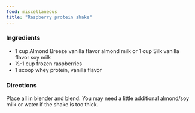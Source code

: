 ```yaml
---
food: miscellaneous
title: "Raspberry protein shake"
---
```


### Ingredients

- 1 cup Almond Breeze vanilla flavor almond milk or 1 cup Silk vanilla flavor soy milk
- ½-1 cup frozen raspberries
- 1 scoop whey protein, vanilla flavor

### Directions

Place all in blender and blend. You may need a little additional almond/soy milk or water if the shake is too thick.
